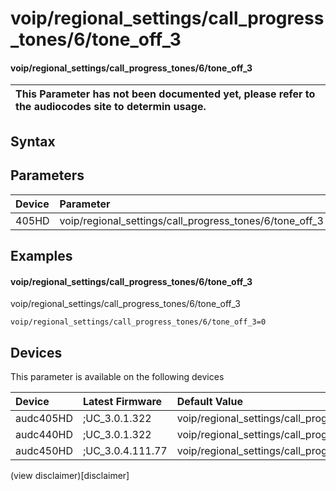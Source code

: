 ﻿---
description: voip/regional_settings/call_progress_tones/6/tone_off_3
search: false
---

# voip/regional_settings/call_progress_tones/6/tone_off_3

#### voip/regional_settings/call_progress_tones/6/tone_off_3


| This Parameter has not been documented yet, please refer to the audiocodes site to determin usage.  | 
| :--- |

## Syntax

## Parameters
|Device|Parameter|value|Description|
|:---|:---|:---|:---|
| 405HD | voip/regional_settings/call_progress_tones/6/tone_off_3 |  |  |

## Examples
#### voip/regional_settings/call_progress_tones/6/tone_off_3

voip/regional_settings/call_progress_tones/6/tone_off_3

```
voip/regional_settings/call_progress_tones/6/tone_off_3=0
```

## Devices
This parameter is available on the following devices

| Device | Latest Firmware | Default Value |
|:---|:---|:---|
| audc405HD | ;UC_3.0.1.322 | voip/regional_settings/call_progress_tones/6/tone_off_3=0 
| audc440HD | ;UC_3.0.1.322 | voip/regional_settings/call_progress_tones/6/tone_off_3=0 
| audc450HD | ;UC_3.0.4.111.77 | voip/regional_settings/call_progress_tones/6/tone_off_3=0 

(view disclaimer)[disclaimer]
